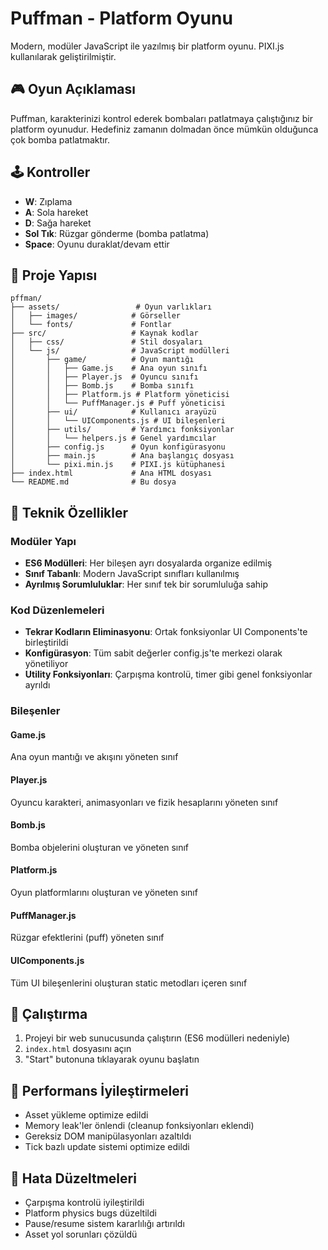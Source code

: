 # Puffman - Platform Oyunu

Modern, modüler JavaScript ile yazılmış bir platform oyunu. PIXI.js kullanılarak geliştirilmiştir.

## 🎮 Oyun Açıklaması

Puffman, karakterinizi kontrol ederek bombaları patlatmaya çalıştığınız bir platform oyunudur. Hedefiniz zamanın dolmadan önce mümkün olduğunca çok bomba patlatmaktır.

## 🕹️ Kontroller

- **W**: Zıplama
- **A**: Sola hareket
- **D**: Sağa hareket
- **Sol Tık**: Rüzgar gönderme (bomba patlatma)
- **Space**: Oyunu duraklat/devam ettir

## 📁 Proje Yapısı

```
pffman/
├── assets/                 # Oyun varlıkları
│   ├── images/            # Görseller
│   └── fonts/             # Fontlar
├── src/                   # Kaynak kodlar
│   ├── css/               # Stil dosyaları
│   └── js/                # JavaScript modülleri
│       ├── game/          # Oyun mantığı
│       │   ├── Game.js    # Ana oyun sınıfı
│       │   ├── Player.js  # Oyuncu sınıfı
│       │   ├── Bomb.js    # Bomba sınıfı
│       │   ├── Platform.js # Platform yöneticisi
│       │   └── PuffManager.js # Puff yöneticisi
│       ├── ui/            # Kullanıcı arayüzü
│       │   └── UIComponents.js # UI bileşenleri
│       ├── utils/         # Yardımcı fonksiyonlar
│       │   └── helpers.js # Genel yardımcılar
│       ├── config.js      # Oyun konfigürasyonu
│       ├── main.js        # Ana başlangıç dosyası
│       └── pixi.min.js    # PIXI.js kütüphanesi
├── index.html             # Ana HTML dosyası
└── README.md              # Bu dosya
```

## 🔧 Teknik Özellikler

### Modüler Yapı

- **ES6 Modülleri**: Her bileşen ayrı dosyalarda organize edilmiş
- **Sınıf Tabanlı**: Modern JavaScript sınıfları kullanılmış
- **Ayrılmış Sorumluluklar**: Her sınıf tek bir sorumluluğa sahip

### Kod Düzenlemeleri

- **Tekrar Kodların Eliminasyonu**: Ortak fonksiyonlar UI Components'te birleştirildi
- **Konfigürasyon**: Tüm sabit değerler config.js'te merkezi olarak yönetiliyor
- **Utility Fonksiyonları**: Çarpışma kontrolü, timer gibi genel fonksiyonlar ayrıldı

### Bileşenler

#### Game.js

Ana oyun mantığı ve akışını yöneten sınıf

#### Player.js

Oyuncu karakteri, animasyonları ve fizik hesaplarını yöneten sınıf

#### Bomb.js

Bomba objelerini oluşturan ve yöneten sınıf

#### Platform.js

Oyun platformlarını oluşturan ve yöneten sınıf

#### PuffManager.js

Rüzgar efektlerini (puff) yöneten sınıf

#### UIComponents.js

Tüm UI bileşenlerini oluşturan static metodları içeren sınıf

## 🚀 Çalıştırma

1. Projeyi bir web sunucusunda çalıştırın (ES6 modülleri nedeniyle)
2. `index.html` dosyasını açın
3. "Start" butonuna tıklayarak oyunu başlatın

## 🎯 Performans İyileştirmeleri

- Asset yükleme optimize edildi
- Memory leak'ler önlendi (cleanup fonksiyonları eklendi)
- Gereksiz DOM manipülasyonları azaltıldı
- Tick bazlı update sistemi optimize edildi

## 🐛 Hata Düzeltmeleri

- Çarpışma kontrolü iyileştirildi
- Platform physics bugs düzeltildi
- Pause/resume sistem kararlılığı artırıldı
- Asset yol sorunları çözüldü
